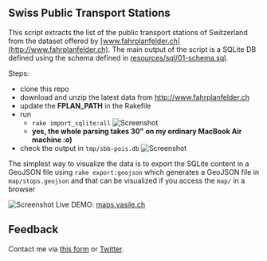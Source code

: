 ## Swiss Public Transport Stations
This script extracts the list of the public transport stations of Switzerland from the dataset offered by [www.fahrplanfelder.ch](http://www.fahrplanfelder.ch). The main output of the script is a SQLite DB defined using the schema defined in [resources/sql/01-schema.sql](https://github.com/vasile/swiss-transit-stops/blob/master/resources/sql/01-schema.sql).

Steps:
* clone this repo
* download and unzip the latest data from http://www.fahrplanfelder.ch
* update the **FPLAN_PATH** in the Rakefile
* run 
  * `rake import_sqlite:all`
![Screenshot](https://api.monosnap.com/image/download?id=AyB4x7Uw6n2ViQSY58qzOK3E3SBpKi)
  * **yes, the whole parsing takes 30" on my ordinary MacBook Air machine :o)**
* check the output in `tmp/sbb-pois.db`
![Screenshot](https://api.monosnap.com/image/download?id=f8Ue3T38mNcwgTDlPpPxvsrNlg0k2r) 

The simplest way to visualize the data is to export the SQLite content in a GeoJSON file using 
`rake export:geojson`
which generates a GeoJSON file in `map/stops.geojson` and that can be visualized if you access the `map/` in a browser

![Screenshot](https://api.monosnap.com/image/download?id=5iUHNnrlm14IoNSEmdb1NUZ4x88I1V)
Live DEMO: [maps.vasile.ch](http://maps.vasile.ch/swiss-transit-stops/)

## Feedback

Contact me via [this form](https://docs.google.com/forms/d/1ZWCqfF8OvRBlMPHMc5FbL6T3zYhQ-p18B8IIwMt1sRs/) or [Twitter](twitter.com/vasile23).
